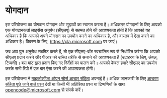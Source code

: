 # योगदान

इस परियोजना का योगदान योगदान और सुझावों का स्वागत करता है। अधिकतर योगदानों के लिए आपको एक योगदानकर्ता लाइसेंस अनुबंध (सीएलए) से सहमत होने की आवश्यकता होती है कि आपको यह अधिकार है कि आपको अपने योगदान का उपयोग करने का अधिकार है, और वास्तव में ऐसा करने का अधिकार है। विवरण के लिए, https://cla.microsoft.com पर जाएं। 

जब आप पुल अनुरोध सबमिट करते हैं, तो एक सीएलए-बॉट स्वचालित रूप से निर्धारित करेगा कि आपको सीएलए प्रदान करने और पीआर को उचित 
तरीके से सजाने की आवश्यकता है (उदाहरण के लिए, लेबल, टिप्पणी)। बस बॉट द्वारा प्रदान किए गए निर्देशों का पालन करें। आपको केवल हमारे सीएलए का उपयोग करके सभी रिपो में एक बार ऐसा करने की आवश्यकता होगी। 

इस परियोजना ने [माइक्रोसॉफ्ट ओपन सोर्स आचार संहिता](https://opensource.microsoft.com/codeofconduct/) अपनाई है।
अधिक जानकारी के लिए [आचरण संहिता पूछे जाने वाले प्रश्न](https://opensource.microsoft.com/codeofconduct/faq/) देखें या किसी भी अतिरिक्त प्रश्न या टिप्पणियों के साथ [opencode@microsoft.com](mailto:opencode@microsoft.com) से संपर्क करें।
